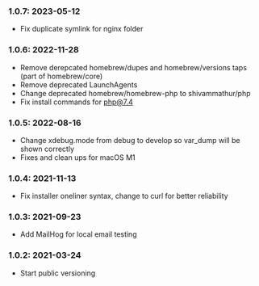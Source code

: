 ### 1.0.7: 2023-05-12

* Fix duplicate symlink for nginx folder

### 1.0.6: 2022-11-28

* Remove derepcated homebrew/dupes and homebrew/versions taps (part of homebrew/core)
* Remove deprecated LaunchAgents
* Change deprecated homebrew/homebrew-php to shivammathur/php
* Fix install commands for php@7.4

### 1.0.5: 2022-08-16

* Change xdebug.mode from debug to develop so var_dump will be shown correctly
* Fixes and clean ups for macOS M1

### 1.0.4: 2021-11-13

* Fix installer oneliner syntax, change to curl for better reliability

### 1.0.3: 2021-09-23

* Add MailHog for local email testing

### 1.0.2: 2021-03-24

* Start public versioning
